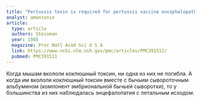 ```yaml
---
title: "Pertussis toxin is required for pertussis vaccine encephalopathy"
analyst: amantonio
article:
  type: article
  authors: Steinman
  year: 1985
  magazine: Proc Natl Acad Sci U S A
  link: https://www.ncbi.nlm.nih.gov/pmc/articles/PMC391511/
  pubmed: PMC391511
---
```


Когда мышам вкололи коклюшный токсин, ни одна из них не погибла. А когда им вкололи коклюшный токсин вместе с бычьим сывороточным альбумином (компонент эмбриональной бычьей сыворотки), то у большинства из них наблюдалась энцефалопатия с летальным исходом.
